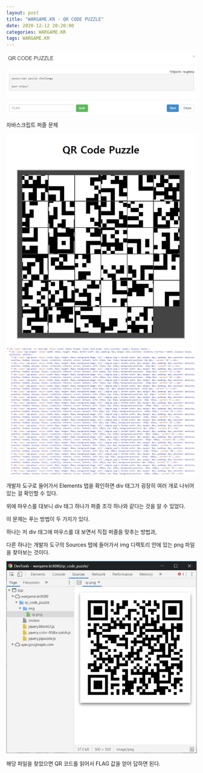 ```yaml
---
layout: post
title: "WARGAME.KR - QR CODE PUZZLE"
date: 2020-12-12 20:20:00
categories: WARGAME.KR
tags: WARGAME.KR
---
```


<img src="/assets/image/2020-12-12-WARGAME.KR_QR CODE PUZZLE/1.png"/>

자바스크립트 퍼즐 문제

<img src="/assets/image/2020-12-12-WARGAME.KR_QR CODE PUZZLE/2.png"/>

<img src="/assets/image/2020-12-12-WARGAME.KR_QR CODE PUZZLE/3.png"/>

개발자 도구로 들어가서 Elements 탭을 확인하면 div 태그가 굉장히 여러 개로 나뉘어 있는 걸 확인할 수 있다.

위에 마우스를 대보니 div 태그 하나가 퍼즐 조각 하나와 같다는 것을 알 수 있었다.



이 문제는 푸는 방법이 두 가지가 있다.

하나는 저 div 태그에 마우스를 대 보면서 직접 퍼즐을 맞추는 방법과,

다른 하나는 개발자 도구의 Sources 탭에 들어가서 img 디렉토리 안에 있는 png 파일을 찾아보는 것이다.

<img src="/assets/image/2020-12-12-WARGAME.KR_QR CODE PUZZLE/4.png"/>

해당 파일을 찾았으면 QR 코드를 읽어서 FLAG 값을 얻어 답하면 된다.